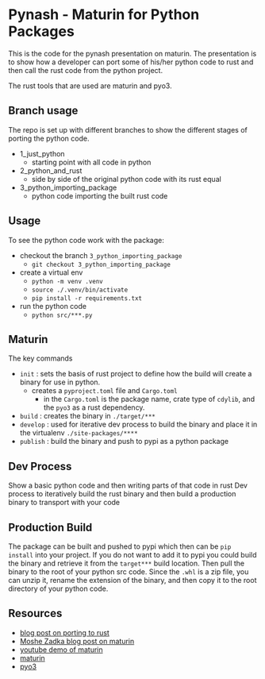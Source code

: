 # Pynash - Maturin for Python Packages

This is the code for the pynash presentation on maturin.
The presentation is to show how a developer can port some of his/her
python code to rust and then call the rust code from the python project.

The rust tools that are used are maturin and pyo3.

## Branch usage

The repo is set up with different branches to show the different stages of porting the python code.

* 1_just_python
    * starting point with all code in python
* 2_python_and_rust
    * side by side of the original python code with its rust equal
* 3_python_importing_package
    * python code importing the built rust code

## Usage

To see the python code work with the package:
* checkout the branch `3_python_importing_package`
    * `git checkout 3_python_importing_package`
* create a virtual env
    * `python -m venv .venv`
    * `source ./.venv/bin/activate`
    * `pip install -r requirements.txt`
* run the python code
    * `python src/***.py`

## Maturin

The key commands

* `init` : sets the basis of rust project to define how the
  build will create a binary for use in python.
    * creates a `pyproject.toml` file and `Cargo.toml`
        * in the `Cargo.toml` is the package name, crate type of `cdylib`,
          and the `pyo3` as a rust dependency.
* `build` : creates the binary in `./target/***`
* `develop` : used for iterative dev process to build the binary and place
  it in the virtualenv `./site-packages/****`
* `publish` : build the binary and push to pypi as a python package


## Dev Process

Show a basic python code and then writing parts of that code in rust
Dev process to iteratively build the rust binary and then build a production binary to transport with your code

## Production Build

The package can be built and pushed to pypi which then can be `pip install` into your project.  If
you do not want to add it to pypi you could build the binary and retrieve it from the `target***` build
location.  Then pull the binary to the root of your python src code.  Since the `.whl` is a zip file,
you can unzip it, rename the extension of the binary, and then copy it to the root directory of your python
code.

## Resources

* [blog post on porting to rust](https://www.jelmer.uk/port-py-to-rust.html)
* [Moshe Zadka blog post on maturin](https://opensource.com/article/23/3/python-loves-rust)
* [youtube demo of maturin](https://www.youtube.com/watch?v=DpUlfWP_gtg)
* [maturin](https://github.com/PyO3/maturin)
* [pyo3](https://docs.rs/pyo3/latest/pyo3/)

